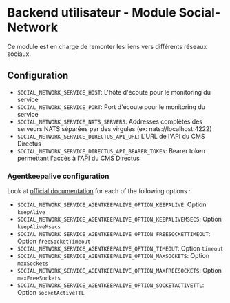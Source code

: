 # Backend utilisateur - Module Social-Network

Ce module est en charge de remonter les liens vers différents réseaux sociaux.

## Configuration
- `SOCIAL_NETWORK_SERVICE_HOST`: L'hôte d'écoute pour le monitoring du service
- `SOCIAL_NETWORK_SERVICE_PORT`: Port d'écoute pour le monitoring du service
- `SOCIAL_NETWORK_SERVICE_NATS_SERVERS`: Addresses complètes des serveurs NATS séparées par des virgules (ex: nats://localhost:4222)
- `SOCIAL_NETWORK_SERVICE_DIRECTUS_API_URL`: L'URL de l'API du CMS Directus
- `SOCIAL_NETWORK_SERVICE_DIRECTUS_API_BEARER_TOKEN`: Bearer token permettant l'accès à l'API du CMS Directus

### Agentkeepalive configuration
Look at [official documentation](https://github.com/node-modules/agentkeepalive#new-agentoptions) for each of the following options :
- `SOCIAL_NETWORK_SERVICE_AGENTKEEPALIVE_OPTION_KEEPALIVE`: Option `keepAlive`
- `SOCIAL_NETWORK_SERVICE_AGENTKEEPALIVE_OPTION_KEEPALIVEMSECS`: Option `keepAliveMsecs`
- `SOCIAL_NETWORK_SERVICE_AGENTKEEPALIVE_OPTION_FREESOCKETTIMEOUT`: Option `freeSocketTimeout`
- `SOCIAL_NETWORK_SERVICE_AGENTKEEPALIVE_OPTION_TIMEOUT`: Option `timeout`
- `SOCIAL_NETWORK_SERVICE_AGENTKEEPALIVE_OPTION_MAXSOCKETS`: Option `maxSockets`
- `SOCIAL_NETWORK_SERVICE_AGENTKEEPALIVE_OPTION_MAXFREESOCKETS`: Option `maxFreeSockets`
- `SOCIAL_NETWORK_SERVICE_AGENTKEEPALIVE_OPTION_SOCKETACTIVETTL`: Option `socketActiveTTL`